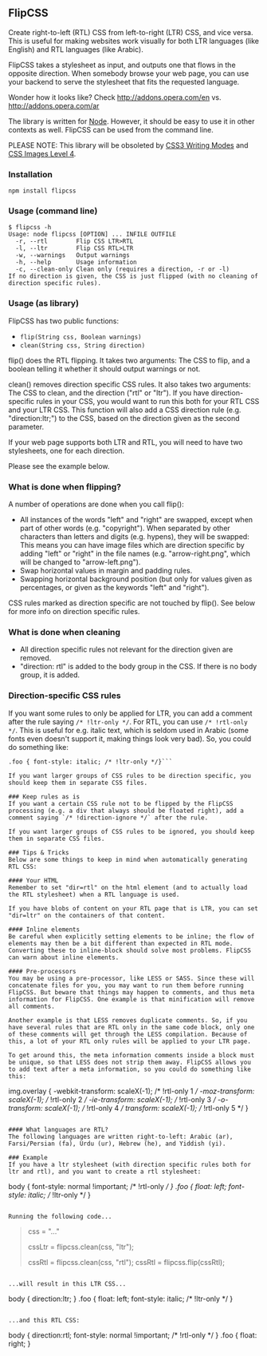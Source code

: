 ## FlipCSS
Create right-to-left (RTL) CSS from left-to-right (LTR) CSS, and vice versa.
This is useful for making websites work visually for both LTR languages (like English) and RTL languages (like Arabic). 

FlipCSS takes a stylesheet as input, and outputs one that flows in the opposite direction. When somebody browse your web page, you can use your backend to serve the stylesheet that fits the requested language.

Wonder how it looks like? Check http://addons.opera.com/en vs. http://addons.opera.com/ar

The library is written for [Node](http://www.nodejs.org/). However, it should be easy to use it in other contexts as well. FlipCSS can be used from the command line.

PLEASE NOTE: This library will be obsoleted by [CSS3 Writing Modes](http://dev.w3.org/csswg/css3-writing-modes/) and [CSS Images Level 4](http://dev.w3.org/csswg/css4-images/#bidi-images).

### Installation

`npm install flipcss`

### Usage (command line)

```
$ flipcss -h
Usage: node flipcss [OPTION] ... INFILE OUTFILE
  -r, --rtl        Flip CSS LTR>RTL
  -l, --ltr        Flip CSS RTL>LTR
  -w, --warnings   Output warnings
  -h, --help       Usage information
  -c, --clean-only Clean only (requires a direction, -r or -l)
If no direction is given, the CSS is just flipped (with no cleaning of direction specific rules).
```

### Usage (as library)
FlipCSS has two public functions:

* `flip(String css, Boolean warnings)`
* `clean(String css, String direction)`

flip() does the RTL flipping. It takes two arguments: The CSS to flip, and a boolean telling it whether it should output warnings or not.

clean() removes direction specific CSS rules. It also takes two arguments: The CSS to clean, and the direction ("rtl" or "ltr"). If you have direction-specific rules in your CSS, you would want to run this both for your RTL CSS and your LTR CSS. This function will also add a CSS direction rule (e.g. "direction:ltr;") to the CSS, based on the direction given as the second parameter.

If your web page supports both LTR and RTL, you will need to have two stylesheets, one for each direction.

Please see the example below.

### What is done when flipping?
A number of operations are done when you call flip():

* All instances of the words "left" and "right" are swapped, except when part of other words (e.g. "copyright"). When separated by other characters than letters and digits (e.g. hypens), they will be swapped: This means you can have image files which are direction specific by adding "left" or "right" in the file names (e.g. "arrow-right.png", which will be changed to "arrow-left.png").
* Swap horizontal values in margin and padding rules.
* Swapping horizontal background position (but only for values given as percentages, or given as the keywords "left" and "right").

CSS rules marked as direction specific are not touched by flip(). See below for more info on direction specific rules.

### What is done when cleaning
* All direction specific rules not relevant for the direction given are removed.
* "direction: rtl" is added to the body group in the CSS. If there is no body group, it is added.

### Direction-specific CSS rules
If you want some rules to only be applied for LTR, you can add a comment after the rule saying `/* !ltr-only */`. For RTL, you can use `/* !rtl-only */`. This is useful for e.g. italic text, which is seldom used in Arabic (some fonts even doesn't support it, making things look very bad). So, you could do something like:

```body { font-style: normal !important; /* !rtl-only */ }
.foo { font-style: italic; /* !ltr-only */}```

If you want larger groups of CSS rules to be direction specific, you should keep them in separate CSS files.

### Keep rules as is
If you want a certain CSS rule not to be flipped by the FlipCSS processing (e.g. a div that always should be floated right), add a comment saying `/* !direction-ignore */` after the rule.

If you want larger groups of CSS rules to be ignored, you should keep them in separate CSS files.

### Tips & Tricks
Below are some things to keep in mind when automatically generating RTL CSS:

#### Your HTML
Remember to set "dir=rtl" on the html element (and to actually load the RTL stylesheet) when a RTL language is used.

If you have blobs of content on your RTL page that is LTR, you can set "dir=ltr" on the containers of that content.

#### Inline elements
Be careful when explicitly setting elements to be inline; the flow of elements may then be a bit different than expected in RTL mode. Converting these to inline-block should solve most problems. FlipCSS can warn about inline elements.

#### Pre-processors
You may be using a pre-processor, like LESS or SASS. Since these will concatenate files for you, you may want to run them before running FlipCSS. But beware that things may happen to comments, and thus meta information for FlipCSS. One example is that minification will remove all comments.

Another example is that LESS removes duplicate comments. So, if you have several rules that are RTL only in the same code block, only one of these comments will get through the LESS compilation. Because of this, a lot of your RTL only rules will be applied to your LTR page.

To get around this, the meta information comments inside a block must be unique, so that LESS does not strip them away. FlipCSS allows you to add text after a meta information, so you could do something like this:

```
img.overlay {
    -webkit-transform: scaleX(-1); /* !rtl-only 1 */
    -moz-transform: scaleX(-1); /* !rtl-only 2 */
    -ie-transform: scaleX(-1); /* !rtl-only 3 */
    -o-transform: scaleX(-1); /* !rtl-only 4 */
    transform: scaleX(-1); /* !rtl-only 5 */
}
```

#### What languages are RTL?
The following languages are written right-to-left: Arabic (ar), Farsi/Persian (fa), Urdu (ur), Hebrew (he), and Yiddish (yi).

### Example
If you have a ltr stylesheet (with direction specific rules both for ltr and rtl), and you want to create a rtl stylesheet:

```
body {
  font-style: normal !important; /* !rtl-only */
}
.foo {
  float: left;
  font-style: italic; /* !ltr-only */
}
```

Running the following code...

```
> css = "..."
>
> cssLtr = flipcss.clean(css, "ltr");
>
> cssRtl = flipcss.clean(css, "rtl");
> cssRtl = flipcss.flip(cssRtl);
```

...will result in this LTR CSS...

```
body {
  direction:ltr;
}
.foo {
  float: left;
  font-style: italic; /* !ltr-only */
}
```

...and this RTL CSS:

```
body {
  direction:rtl;
  font-style: normal !important; /* !rtl-only */
}
.foo {
  float: right;
}
```
